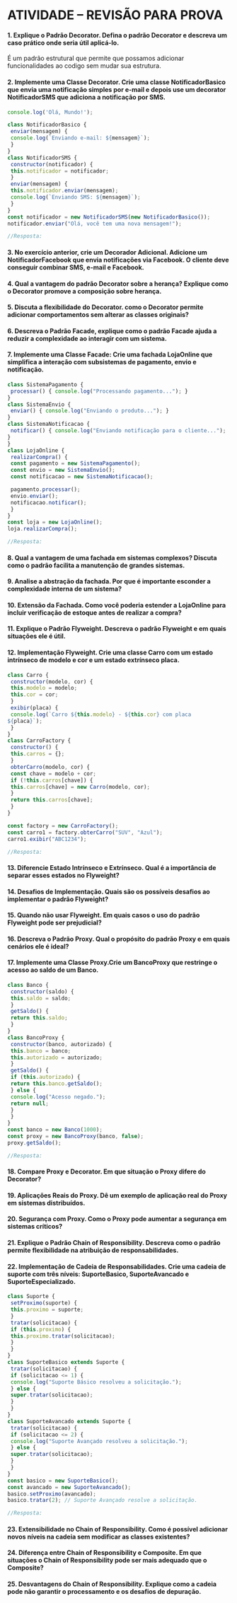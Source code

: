 # ATIVIDADE – REVISÃO PARA PROVA
#### 1. Explique o Padrão Decorator. Defina o padrão Decorator e descreva um caso prático onde seria útil aplicá-lo.
É um padrão estrutural que permite que possamos adicionar funcionalidades ao codigo sem mudar sua estrutura.

#### 2. Implemente uma Classe Decorator. Crie uma classe NotificadorBasico que envia uma notificação simples por e-mail e depois use um decorator NotificadorSMS que adiciona a notificação por SMS.
```javascript
console.log('Olá, Mundo!');

class NotificadorBasico {
 enviar(mensagem) {
 console.log(`Enviando e-mail: ${mensagem}`);
 }
}
class NotificadorSMS {
 constructor(notificador) {
 this.notificador = notificador;
 }
 enviar(mensagem) {
 this.notificador.enviar(mensagem);
 console.log(`Enviando SMS: ${mensagem}`);
 }
}
const notificador = new NotificadorSMS(new NotificadorBasico());
notificador.enviar("Olá, você tem uma nova mensagem!");

//Resposta:

```

#### 3. No exercício anterior, crie um Decorador Adicional. Adicione um NotificadorFacebook que envia notificações via Facebook. O cliente deve conseguir combinar SMS, e-mail e Facebook.

#### 4. Qual a vantagem do padrão Decorator sobre a herança? Explique como o Decorator promove a composição sobre herança.

#### 5. Discuta a flexibilidade do Decorator. como o Decorator permite adicionar comportamentos sem alterar as classes originais?

#### 6. Descreva o Padrão Facade, explique como o padrão Facade ajuda a reduzir a complexidade ao interagir com um sistema.

#### 7. Implemente uma Classe Facade: Crie uma fachada LojaOnline que simplifica a interação com subsistemas de pagamento, envio e notificação.

```javascript
class SistemaPagamento {
 processar() { console.log("Processando pagamento..."); }
}
class SistemaEnvio {
 enviar() { console.log("Enviando o produto..."); }
}
class SistemaNotificacao {
 notificar() { console.log("Enviando notificação para o cliente...");
}
}
class LojaOnline {
 realizarCompra() {
 const pagamento = new SistemaPagamento();
 const envio = new SistemaEnvio();
 const notificacao = new SistemaNotificacao();

 pagamento.processar();
 envio.enviar();
 notificacao.notificar();
 }
}
const loja = new LojaOnline();
loja.realizarCompra();

//Resposta:

```

#### 8. Qual a vantagem de uma fachada em sistemas complexos? Discuta como o padrão facilita a manutenção de grandes sistemas.

#### 9. Analise a abstração da fachada. Por que é importante esconder a complexidade interna de um sistema?

#### 10. Extensão da Fachada. Como você poderia estender a LojaOnline para incluir verificação de estoque antes de realizar a compra?

#### 11. Explique o Padrão Flyweight. Descreva o padrão Flyweight e em quais situações ele é útil.

#### 12. Implementação Flyweight. Crie uma classe Carro com um estado intrínseco de modelo e cor e um estado extrínseco placa.

```javascript
class Carro {
 constructor(modelo, cor) {
 this.modelo = modelo;
 this.cor = cor;
 }
 exibir(placa) {
 console.log(`Carro ${this.modelo} - ${this.cor} com placa
${placa}`);
 }
}
class CarroFactory {
 constructor() {
 this.carros = {};
 }
 obterCarro(modelo, cor) {
 const chave = modelo + cor;
 if (!this.carros[chave]) {
 this.carros[chave] = new Carro(modelo, cor);
 }
 return this.carros[chave];
 }
}

const factory = new CarroFactory();
const carro1 = factory.obterCarro("SUV", "Azul");
carro1.exibir("ABC1234");

//Resposta:

```

#### 13. Diferencie Estado Intrínseco e Extrínseco. Qual é a importância de separar esses estados no Flyweight?

#### 14. Desafios de Implementação. Quais são os possíveis desafios ao implementar o padrão Flyweight?

#### 15. Quando não usar Flyweight. Em quais casos o uso do padrão Flyweight pode ser prejudicial?

#### 16. Descreva o Padrão Proxy. Qual o propósito do padrão Proxy e em quais cenários ele é ideal?

#### 17. Implemente uma Classe Proxy.Crie um BancoProxy que restringe o acesso ao saldo de um Banco.

```javascript
class Banco {
 constructor(saldo) {
 this.saldo = saldo;
 }
 getSaldo() {
 return this.saldo;
 }
}
class BancoProxy {
 constructor(banco, autorizado) {
 this.banco = banco;
 this.autorizado = autorizado;
 }
 getSaldo() {
 if (this.autorizado) {
 return this.banco.getSaldo();
 } else {
 console.log("Acesso negado.");
 return null;
 }
 }
}
const banco = new Banco(1000);
const proxy = new BancoProxy(banco, false);
proxy.getSaldo();

//Resposta:

```

#### 18. Compare Proxy e Decorator. Em que situação o Proxy difere do Decorator?

#### 19. Aplicações Reais do Proxy. Dê um exemplo de aplicação real do Proxy em sistemas distribuídos.

#### 20. Segurança com Proxy. Como o Proxy pode aumentar a segurança em sistemas críticos?

#### 21. Explique o Padrão Chain of Responsibility. Descreva como o padrão permite flexibilidade na atribuição de responsabilidades.

#### 22. Implementação de Cadeia de Responsabilidades. Crie uma cadeia de suporte com três níveis: SuporteBasico, SuporteAvancado e SuporteEspecializado.

```javascript
class Suporte {
 setProximo(suporte) {
 this.proximo = suporte;
 }
 tratar(solicitacao) {
 if (this.proximo) {
 this.proximo.tratar(solicitacao);
 }
 }
}
class SuporteBasico extends Suporte {
 tratar(solicitacao) {
 if (solicitacao <= 1) {
 console.log("Suporte Básico resolveu a solicitação.");
 } else {
 super.tratar(solicitacao);
 }
 }
}
class SuporteAvancado extends Suporte {
 tratar(solicitacao) {
 if (solicitacao <= 2) {
 console.log("Suporte Avançado resolveu a solicitação.");
 } else {
 super.tratar(solicitacao);
 }
 }
}
const basico = new SuporteBasico();
const avancado = new SuporteAvancado();
basico.setProximo(avancado);
basico.tratar(2); // Suporte Avançado resolve a solicitação.

//Resposta:

```

#### 23. Extensibilidade no Chain of Responsibility. Como é possível adicionar novos níveis na cadeia sem modificar as classes existentes?

#### 24. Diferença entre Chain of Responsibility e Composite. Em que situações o Chain of Responsibility pode ser mais adequado que o Composite?

#### 25. Desvantagens do Chain of Responsibility. Explique como a cadeia pode não garantir o processamento e os desafios de depuração.
